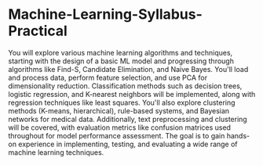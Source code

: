 # Machine-Learning-Syllabus-Practical

You will explore various machine learning algorithms and techniques, starting with the design of a basic ML model and progressing through algorithms like Find-S, Candidate Elimination, and Naive Bayes. You'll load and process data, perform feature selection, and use PCA for dimensionality reduction. Classification methods such as decision trees, logistic regression, and K-nearest neighbors will be implemented, along with regression techniques like least squares. You'll also explore clustering methods (K-means, hierarchical), rule-based systems, and Bayesian networks for medical data. Additionally, text preprocessing and clustering will be covered, with evaluation metrics like confusion matrices used throughout for model performance assessment. The goal is to gain hands-on experience in implementing, testing, and evaluating a wide range of machine learning techniques.

